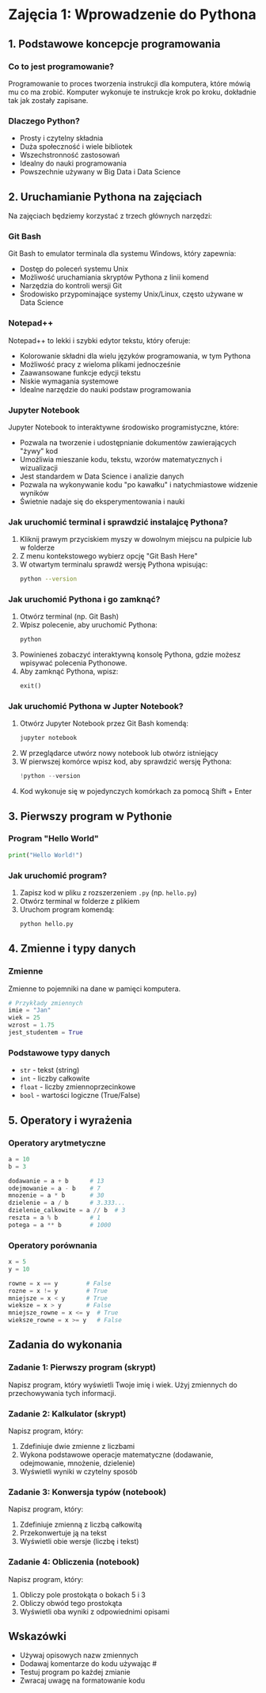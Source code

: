 # Zajęcia 1: Wprowadzenie do Pythona

## 1. Podstawowe koncepcje programowania

### Co to jest programowanie?
Programowanie to proces tworzenia instrukcji dla komputera, które mówią mu co ma zrobić. Komputer wykonuje te instrukcje krok po kroku, dokładnie tak jak zostały zapisane.

### Dlaczego Python?
- Prosty i czytelny składnia
- Duża społeczność i wiele bibliotek
- Wszechstronność zastosowań
- Idealny do nauki programowania
- Powszechnie używany w Big Data i Data Science

## 2. Uruchamianie Pythona na zajęciach

Na zajęciach będziemy korzystać z trzech głównych narzędzi:

### Git Bash
Git Bash to emulator terminala dla systemu Windows, który zapewnia:
- Dostęp do poleceń systemu Unix
- Możliwość uruchamiania skryptów Pythona z linii komend
- Narzędzia do kontroli wersji Git
- Środowisko przypominające systemy Unix/Linux, często używane w Data Science

### Notepad++
Notepad++ to lekki i szybki edytor tekstu, który oferuje:
- Kolorowanie składni dla wielu języków programowania, w tym Pythona
- Możliwość pracy z wieloma plikami jednocześnie
- Zaawansowane funkcje edycji tekstu
- Niskie wymagania systemowe
- Idealne narzędzie do nauki podstaw programowania

### Jupyter Notebook
Jupyter Notebook to interaktywne środowisko programistyczne, które:
- Pozwala na tworzenie i udostępnianie dokumentów zawierających "żywy" kod
- Umożliwia mieszanie kodu, tekstu, wzorów matematycznych i wizualizacji
- Jest standardem w Data Science i analizie danych
- Pozwala na wykonywanie kodu "po kawałku" i natychmiastowe widzenie wyników
- Świetnie nadaje się do eksperymentowania i nauki

### Jak uruchomić terminal i sprawdzić instalajcę Pythona?
1. Kliknij prawym przyciskiem myszy w dowolnym miejscu na pulpicie lub w folderze
2. Z menu kontekstowego wybierz opcję "Git Bash Here"
3. W otwartym terminalu sprawdź wersję Pythona wpisując:
   ```bash
   python --version
   ```
### Jak uruchomić Pythona i go zamknąć?
1. Otwórz terminal (np. Git Bash)
2. Wpisz polecenie, aby uruchomić Pythona:
   ```bash
   python
   ```
3. Powinieneś zobaczyć interaktywną konsolę Pythona, gdzie możesz wpisywać polecenia Pythonowe.
4. Aby zamknąć Pythona, wpisz:
   ```python
   exit()
   ```
### Jak uruchomić Pythona w Jupter Notebook?


1. Otwórz Jupyter Notebook przez Git Bash komendą:
   ```bash
   jupyter notebook
   ```
2. W przeglądarce utwórz nowy notebook lub otwórz istniejący
3. W pierwszej komórce wpisz kod, aby sprawdzić wersję Pythona:
   ```python
   !python --version
   ```
4. Kod wykonuje się w pojedynczych komórkach za pomocą Shift + Enter

## 3. Pierwszy program w Pythonie

### Program "Hello World"
```python
print("Hello World!")
```

### Jak uruchomić program?
1. Zapisz kod w pliku z rozszerzeniem `.py` (np. `hello.py`)
2. Otwórz terminal w folderze z plikiem
3. Uruchom program komendą:
   ```bash
   python hello.py
   ```

## 4. Zmienne i typy danych

### Zmienne
Zmienne to pojemniki na dane w pamięci komputera.

```python
# Przykłady zmiennych
imie = "Jan"
wiek = 25
wzrost = 1.75
jest_studentem = True
```

### Podstawowe typy danych
- `str` - tekst (string)
- `int` - liczby całkowite
- `float` - liczby zmiennoprzecinkowe
- `bool` - wartości logiczne (True/False)

## 5. Operatory i wyrażenia

### Operatory arytmetyczne
```python
a = 10
b = 3

dodawanie = a + b      # 13
odejmowanie = a - b    # 7
mnozenie = a * b       # 30
dzielenie = a / b      # 3.333...
dzielenie_calkowite = a // b  # 3
reszta = a % b         # 1
potega = a ** b        # 1000
```

### Operatory porównania
```python
x = 5
y = 10

rowne = x == y        # False
rozne = x != y        # True
mniejsze = x < y      # True
wieksze = x > y       # False
mniejsze_rowne = x <= y  # True
wieksze_rowne = x >= y   # False
```

## Zadania do wykonania

### Zadanie 1: Pierwszy program (skrypt)
Napisz program, który wyświetli Twoje imię i wiek. Użyj zmiennych do przechowywania tych informacji.

### Zadanie 2: Kalkulator (skrypt)
Napisz program, który:
1. Zdefiniuje dwie zmienne z liczbami
2. Wykona podstawowe operacje matematyczne (dodawanie, odejmowanie, mnożenie, dzielenie)
3. Wyświetli wyniki w czytelny sposób

### Zadanie 3: Konwersja typów (notebook)
Napisz program, który:
1. Zdefiniuje zmienną z liczbą całkowitą
2. Przekonwertuje ją na tekst
3. Wyświetli obie wersje (liczbę i tekst)

### Zadanie 4: Obliczenia (notebook)
Napisz program, który:
1. Obliczy pole prostokąta o bokach 5 i 3
2. Obliczy obwód tego prostokąta
3. Wyświetli oba wyniki z odpowiednimi opisami

## Wskazówki
- Używaj opisowych nazw zmiennych
- Dodawaj komentarze do kodu używając #
- Testuj program po każdej zmianie
- Zwracaj uwagę na formatowanie kodu 
